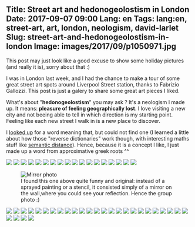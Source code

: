 Title: Street art and hedonogeolostism in London
Date: 2017-09-07 09:00
Lang: en
Tags: lang:en, street-art, art, london, neologism, david-larlet
Slug: street-art-and-hedonogeolostism-in-london
Image: images/2017/09/p1050971.jpg
---

This post may just look like a good excuse to show some holiday pictures (and really it is), sorry about that :)

I was in London last week, and I had the chance to make a tour of some great street art spots around Liverpool Street station, thanks to Fabrizio Gallozzi.
This post is just a galery to share some great art pieces I liked.

What's about "**hedonogeolostism**" you may ask ? It's a neologism I made up.
It means: **pleasure of feeling geographically lost**.
I love visiting a new city and not beeing able to tell in which direction is my starting point.
Feeling like each new street I walk in is a new place to discover.

I [looked up](https://www.onelook.com/thesaurus/?s=pleasure%20of%20feeling%20geographically%20lost) for a word meaning that, but could not find one
(I learned a little about how those "reverse dictionaries" work though, with interesting maths stuff like [semantic distance](https://en.wikipedia.org/wiki/Semantic_similarity)).
Hence, because it is a concept I like, I just made up a word from approximative greek roots ^^

<img loading="lazy" src="images/2017/09/p1050890.jpg">

<img loading="lazy" src="images/2017/09/p1050889.JPG">

<img loading="lazy" src="images/2017/09/p1050891.JPG">

<img loading="lazy" src="images/2017/09/p1050896.JPG">

<img loading="lazy" src="images/2017/09/p1050901.JPG">

<img loading="lazy" src="images/2017/09/p1050903.JPG">

<img loading="lazy" src="images/2017/09/p1050904.jpg">

<img loading="lazy" src="images/2017/09/p1050906.jpg">

<img loading="lazy" src="images/2017/09/p1050908.JPG">

<img loading="lazy" src="images/2017/09/p1050912.JPG">

<img loading="lazy" src="images/2017/09/p1050915.jpg">

<img loading="lazy" src="images/2017/09/p1050917.JPG">

<img loading="lazy" src="images/2017/09/p1050921.jpg">

<img loading="lazy" src="images/2017/09/p1050922.jpg">

<img loading="lazy" src="images/2017/09/p1050923.JPG">

<img loading="lazy" src="images/2017/09/p1050926.jpg">

<img loading="lazy" src="images/2017/09/p1050927.JPG">

<img loading="lazy" src="images/2017/09/p1050928.JPG">

<figure role="group">
    <img loading="lazy" alt="Mirror photo" src="images/2017/09/p1050929.JPG">
    <figcaption>I found this one above quite funny and original: instead of a sprayed painting or a stencil,
    it consisted simply of a mirror on the wall,where you could see your reflection. Hence the group photo :)</figcaption>
</figure>

<img loading="lazy" src="images/2017/09/p1050930.JPG">

<img loading="lazy" src="images/2017/09/p1050937.JPG">

<img loading="lazy" src="images/2017/09/p1050942.jpg">

<img loading="lazy" src="images/2017/09/p1050953.jpg">

<img loading="lazy" src="images/2017/09/p1050963.jpg">

<img loading="lazy" src="images/2017/09/p1050965.JPG">

<img loading="lazy" src="images/2017/09/p1050966.jpg">

<img loading="lazy" src="images/2017/09/p1050967.jpg">

<img loading="lazy" src="images/2017/09/p1050968.JPG">

<img loading="lazy" src="images/2017/09/p1050970.JPG">

<img loading="lazy" src="images/2017/09/p1050971.jpg">

<img loading="lazy" src="images/2017/09/p1050972.JPG">

<img loading="lazy" src="images/2017/09/p1050974.jpg">

<img loading="lazy" src="images/2017/09/p1050976.jpg">

<img loading="lazy" src="images/2017/09/p1050977.jpg">

<img loading="lazy" src="images/2017/09/p1050978.JPG">

<img loading="lazy" src="images/2017/09/p1050979.JPG">

<img loading="lazy" src="images/2017/09/p1050980.JPG">

<img loading="lazy" src="images/2017/09/p1050981.JPG">

<img loading="lazy" src="images/2017/09/p1050982.JPG">

<img loading="lazy" src="images/2017/09/p1050983.jpg">

<img loading="lazy" src="images/2017/09/p1050984.jpg">

<img loading="lazy" src="images/2017/09/p1050988.JPG">

<img loading="lazy" src="images/2017/09/p1050990.jpg">

<img loading="lazy" src="images/2017/09/p1050991.jpg">

<img loading="lazy" src="images/2017/09/p1050994.JPG">

<img loading="lazy" src="images/2017/09/p1050996.jpg">

<img loading="lazy" src="images/2017/09/p1050997.JPG">

<img loading="lazy" src="images/2017/09/p1050998.JPG">


<style>
img { max-height: 80vh; }
</style>
